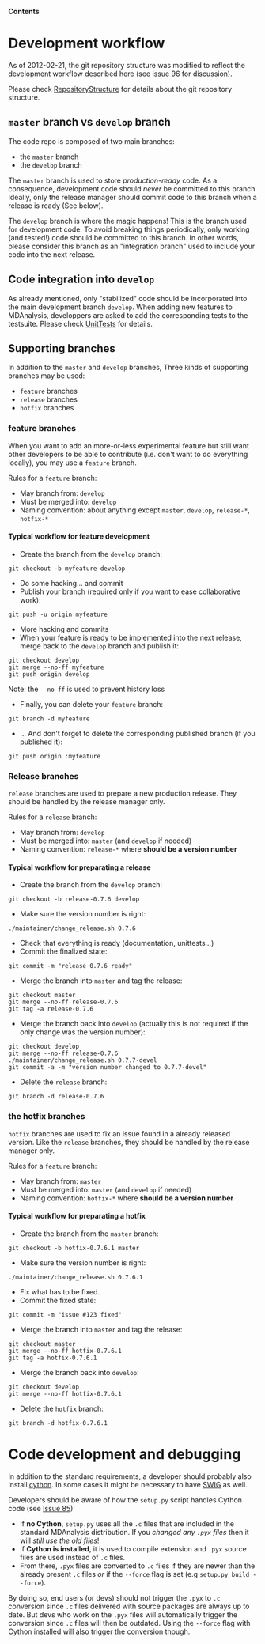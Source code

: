 **Contents**


# Development workflow #

As of 2012-02-21, the git repository structure was modified to reflect the development workflow described here (see [issue 96](https://code.google.com/p/mdanalysis/issues/detail?id=96) for discussion).

Please check [RepositoryStructure](RepositoryStructure.md) for details about the git repository structure.

## `master` branch vs `develop` branch ##
The code repo is composed of two main branches:
  * the `master` branch
  * the `develop` branch

The `master` branch is used to store _production-ready_ code. As a consequence, development code should _never_ be committed to this branch. Ideally, only the release manager should commit code to this branch when a release is ready (See below).

The `develop` branch is where the magic happens! This is the branch used for development code. To avoid breaking things periodically, only working (and tested!) code should be committed to this branch. In other words, please consider this branch as an "integration branch" used to include your code into the next release.

## Code integration into `develop` ##

As already mentioned, only "stabilized" code should be incorporated into the main development branch `develop`. When adding new features to MDAnalysis, developpers are asked to add the corresponding tests to the testsuite. Please check [UnitTests](UnitTests.md) for details.

## Supporting branches ##
In addition to the `master` and `develop` branches, Three kinds of supporting branches may be used:
  * `feature` branches
  * `release` branches
  * `hotfix` branches

### feature branches ###

When you want to add an more-or-less experimental feature but still want other developers to be able to contribute (i.e. don't want to do everything locally), you may use a `feature` branch.

Rules for a `feature` branch:
  * May branch from: `develop`
  * Must be merged into: `develop`
  * Naming convention: about anything except `master`, `develop`, `release-*`, `hotfix-*`

#### Typical workflow for feature development ####

  * Create the branch from the `develop` branch:
```
git checkout -b myfeature develop
```
  * Do some hacking... and commit
  * Publish your branch (required only if you want to ease collaborative work):
```
git push -u origin myfeature
```
  * More hacking and commits
  * When your feature is ready to be implemented into the next release, merge back to the `develop` branch and publish it:
```
git checkout develop
git merge --no-ff myfeature
git push origin develop
```

Note: the `--no-ff` is used to prevent history loss

  * Finally, you can delete your `feature` branch:
```
git branch -d myfeature
```
  * ... And don't forget to delete the corresponding published branch (if you published it):
```
git push origin :myfeature
```

### Release branches ###

`release` branches are used to prepare a new production release.
They should be handled by the release manager only.

Rules for a `release` branch:
  * May branch from: `develop`
  * Must be merged into: `master` (and `develop` if needed)
  * Naming convention: `release-*` where **should be a version number**

#### Typical workflow for preparating a release ####

  * Create the branch from the `develop` branch:
```
git checkout -b release-0.7.6 develop
```

  * Make sure the version number is right:
```
./maintainer/change_release.sh 0.7.6
```
  * Check that everything is ready (documentation, unittests...)
  * Commit the finalized state:
```
git commit -m "release 0.7.6 ready"
```
  * Merge the branch into `master` and tag the release:
```
git checkout master
git merge --no-ff release-0.7.6
git tag -a release-0.7.6
```

  * Merge the branch back into `develop` (actually this is not required if the only change was the version number):
```
git checkout develop
git merge --no-ff release-0.7.6
./maintainer/change_release.sh 0.7.7-devel
git commit -a -m "version number changed to 0.7.7-devel"
```
  * Delete the `release` branch:
```
git branch -d release-0.7.6
```

### the hotfix branches ###
`hotfix` branches are used to fix an issue found in a already released version.
Like the `release` branches, they should be handled by the release manager only.

Rules for a `feature` branch:
  * May branch from: `master`
  * Must be merged into: `master` (and `develop` if needed)
  * Naming convention: `hotfix-*` where **should be a version number**

#### Typical workflow for preparating a hotfix ####

  * Create the branch from the `master` branch:
```
git checkout -b hotfix-0.7.6.1 master
```

  * Make sure the version number is right:
```
./maintainer/change_release.sh 0.7.6.1
```
  * Fix what has to be fixed.
  * Commit the fixed state:
```
git commit -m "issue #123 fixed"
```
  * Merge the branch into `master` and tag the release:
```
git checkout master
git merge --no-ff hotfix-0.7.6.1
git tag -a hotfix-0.7.6.1
```

  * Merge the branch back into `develop`:
```
git checkout develop
git merge --no-ff hotfix-0.7.6.1
```
  * Delete the `hotfix` branch:
```
git branch -d hotfix-0.7.6.1
```

# Code development and debugging #

In addition to the standard requirements, a developer should probably also install [cython](http://cython.org). In some cases it might be necessary to have [SWIG](http://www.swig.org) as well.

Developers should be aware of how the `setup.py` script handles Cython code (see [Issue 85](https://code.google.com/p/mdanalysis/issues/detail?id=85)):

  * If **no Cython**, `setup.py` uses all the `.c` files that are included in the standard MDAnalysis distribution. If you _changed any `.pyx` files_ then it will _still use the old files_!
  * If **Cython is installed**, it is used to compile extension and `.pyx` source files are used instead of `.c` files.
  * From there, `.pyx` files are converted to `.c` files if they are newer than the already present `.c` files _or_ if the `--force` flag is set (e.g `setup.py build --force`).

By doing so, end users (or devs) should not trigger the `.pyx` to `.c` conversion since `.c` files delivered with source packages are always up to date. But devs who work on the `.pyx` files will automatically trigger the conversion since `.c` files will then be outdated.
Using the `--force` flag with Cython installed will also trigger the conversion though.